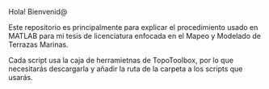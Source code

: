 Hola! Bienvenid@

Este repositorio es principalmente para explicar el procedimiento usado en MATLAB para mi tesis de licenciatura enfocada en el Mapeo y Modelado de Terrazas Marinas.

Cada script usa la caja de herramietnas de TopoToolbox, por lo que necesitarás descargarla y añadir la ruta de la carpeta <addpath> a los scripts que usarás.
